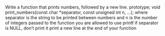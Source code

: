 Write a function that prints numbers, followed by a new line. prototype; void print_numbers(const char *separator, const unsigned int n, ...); where separator is the string to be printed between numbers and n is the number of integers passed to the function you are allowed to use printf if separator is NULL, don’t print it print a new line at the end of your function
